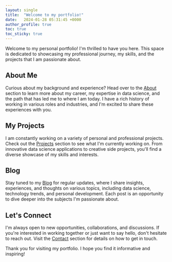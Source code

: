 ```yaml
---
layout: single
title:  "Welcome to my portfolio!"
date:   2024-01-28 05:31:45 +0000
author_profile: true
toc: true 
toc_sticky: true
---
```

Welcome to my personal portfolio! I'm thrilled to have you here. This space is dedicated to showcasing my professional journey, my skills, and the projects that I am passionate about.

## About Me
Curious about my background and experience? Head over to the [About](/about/) section to learn more about my career, my expertise in data science, and the path that has led me to where I am today. I have a rich history of working in various roles and industries, and I'm excited to share these experiences with you.

## My Projects
I am constantly working on a variety of personal and professional projects. Check out the [Projects](/projects/) section to see what I'm currently working on. From innovative data science applications to creative side projects, you'll find a diverse showcase of my skills and interests.

## Blog
Stay tuned to my [Blog](/blog/) for regular updates, where I share insights, experiences, and thoughts on various topics, including data science, technology trends, and personal development. Each post is an opportunity to dive deeper into the subjects I'm passionate about.

## Let's Connect
I'm always open to new opportunities, collaborations, and discussions. If you're interested in working together or just want to say hello, don't hesitate to reach out. Visit the [Contact](/contact/) section for details on how to get in touch.

Thank you for visiting my portfolio. I hope you find it informative and inspiring!